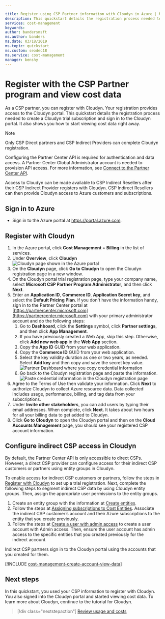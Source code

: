 ```yaml
---

title: Register using CSP Partner information with Cloudyn in Azure | Microsoft Docs
description: This quickstart details the registration process needed to create a Cloudyn trial subscription and sign in to the Cloudyn portal.
services: cost-management
keywords:
author: bandersmsft
ms.author: banders
ms.date: 03/18/2019
ms.topic: quickstart
ms.custom: seodec18
ms.service: cost-management
manager: benshy
---
```



# Register with the CSP Partner program and view cost data

As a CSP partner, you can register with Cloudyn. Your registration provides access to the Cloudyn portal. This quickstart details the registration process needed to create a Cloudyn trial subscription and sign in to the Cloudyn portal. It also shows you how to start viewing cost data right away.


> [!NOTE]
>
> Only CSP Direct partners and CSP Indirect Providers can complete Cloudyn registration.
>
> Configuring the Partner Center API is required for authentication and data access. A Partner Center Global Administrator account is needed to provision API access.
> For more information, see [Connect to the Partner Center API](https://msdn.microsoft.com/library/partnercenter/mt709136.aspx).
>
> Access to Cloudyn can be made available to CSP Indirect Resellers after their CSP Indirect Provider registers with Cloudyn. CSP Indirect Resellers can then provide Cloudyn access to Azure customers and subscriptions.

## Sign in to Azure

- Sign in to the Azure portal at https://portal.azure.com.

## Register with Cloudyn

1. In the Azure portal, click **Cost Management + Billing** in the list of services.
2. Under **Overview**, click **Cloudyn**  
    ![Cloudyn page shown in the Azure portal](./media/quick-register-csp/cost-mgt-billing-service.png)
3. On the **Cloudyn** page, click **Go to Cloudyn** to open the Cloudyn registration page in a new window.
4. On the Cloudyn portal trial registration page, type your company name, select **Microsoft CSP Partner Program Administrator**, and then click **Next**.  
5. Enter an **Application ID**, **Commerce ID**, **Application Secret key**, and select the **Default Pricing Plan**. If you don't have the information handy, sign in to the Partner Center portal at  [https://partnercenter.microsoft.com](https://partnercenter.microsoft.com) with your primary administrator account and do the following steps:
   1. Go to **Dashboard**, click the **Settings** symbol, click **Partner settings**, and then click **App Management**.
   2. If you have previously created a Web App, skip this step. Otherwise, click **Add new web app** in the **Web App** section.
   3. Copy the **App ID** GUID from your web application.
   4. Copy the **Commerce ID** GUID from your web application.
   5. Select the key validity duration as one or two years, as needed. Select **Add key** and then copy and save the secret key value.  
    ![Partner Dashboard where you copy credential information](./media/quick-register-csp/csp-partner-center.png)
   6. Go back to the Cloudyn registration page and paste the information.  
      ![Paste credential information in the Cloudyn registration page](./media/quick-register-csp/csp-reg.png)
6. Agree to the Terms of Use then validate your information. Click **Next** to authorize Cloudyn to collect Azure resource data. Data collected includes usage, performance, billing, and tag data from your subscriptions.  
7. Under **Invite other stakeholders**, you can add users by typing their email addresses. When complete, click **Next**. It takes about two hours for all your billing data to get added to Cloudyn.
8. Click **Go to Cloudyn** to open the Cloudyn portal and then on the **Cloud Accounts Management** page, you should see your registered CSP account information.

## Configure indirect CSP access in Cloudyn

By default, the Partner Center API is only accessible to direct CSPs. However, a direct CSP provider can configure access for their indirect CSP customers or partners using entity groups in Cloudyn.

To enable access for indirect CSP customers or partners, follow the steps in [Register with Cloudyn](#register-with-cloudyn) to set up a trial registration. Next, complete the following steps to segment indirect CSP data by using Cloudyn entity groups. Then, assign the appropriate user permissions to the entity groups.

1. Create an entity group with the information at [Create entities](tutorial-user-access.md#create-and-manage-entities).
2. Follow the steps at [Assigning subscriptions to Cost Entities](https://www.youtube.com/watch?v=d9uTWSdoQYo). Associate the indirect CSP customer’s account and their Azure subscriptions to the entity that you create previously.
3. Follow the steps at [Create a user with admin access](tutorial-user-access.md#create-a-user-with-admin-access) to create a user account with Admin access. Then, ensure the user account has admin access to the specific entities that you created previously for the indirect account.

Indirect CSP partners sign in to the Cloudyn portal using the accounts that you created for them.


[!INCLUDE [cost-management-create-account-view-data](../../includes/cost-management-create-account-view-data.md)]

## Next steps

In this quickstart, you used your CSP information to register with Cloudyn. You also signed into the Cloudyn portal and started viewing cost data. To learn more about Cloudyn, continue to the tutorial for Cloudyn.

> [!div class="nextstepaction"]
> [Review usage and costs](./tutorial-review-usage.md)
